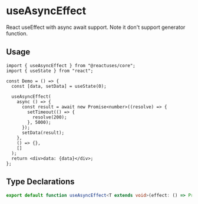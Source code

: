 # useAsyncEffect

React useEffect with async await support. Note it don't support generator function.

## Usage

```tsx
import { useAsyncEffect } from "@reactuses/core";
import { useState } from "react";

const Demo = () => {
  const [data, setData] = useState(0);

  useAsyncEffect(
    async () => {
      const result = await new Promise<number>((resolve) => {
        setTimeout(() => {
          resolve(200);
        }, 5000);
      });
      setData(result);
    },
    () => {},
    []
  );
  return <div>data: {data}</div>;
};
```

<Demo />

## Type Declarations

```ts
export default function useAsyncEffect<T extends void>(effect: () => Promise<T> | T, cleanup?: (() => Promise<T> | T) | undefined, deps?: DependencyList): void;
```
